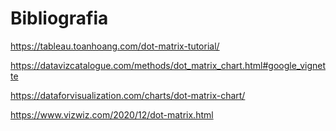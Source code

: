 # Bibliografia
https://tableau.toanhoang.com/dot-matrix-tutorial/

https://datavizcatalogue.com/methods/dot_matrix_chart.html#google_vignette

https://dataforvisualization.com/charts/dot-matrix-chart/

https://www.vizwiz.com/2020/12/dot-matrix.html
